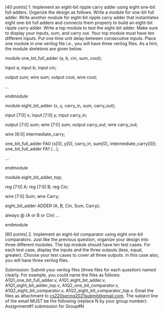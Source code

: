 [40 points] 1. Implement an eight-bit ripple carry adder using eight one-bit full adders. Organize the design as follows.
Write a module for one-bit full adder. Write another module for eight-bit ripple carry adder that instantiates
eight one-bit full adders and connects them properly to build an eight-bit ripple carry adder. Write a top
module to test the eight-bit adder. Make sure to display your inputs, sum, and carry out. Your top module
must have ten different inputs. Put one time unit delay between consecutive inputs. Place one module in one
verilog file i.e., you will have three verilog files. As a hint, the module skeletons are given below.

module one_bit_full_adder (a, b, cin, sum, cout);

   input a;
   input b;
   input cin;

   output sum;
   wire sum;
   output cout;
   wire cout;

   ...

endmodule

module eight_bit_adder (x, y, carry_in, sum, carry_out);

   input [7:0] x;
   input [7:0] y;
   input carry_in;

   output [7:0] sum;
   wire [7:0] sum;
   output carry_out;
   wire carry_out;

   wire [6:0] intermediate_carry;

   one_bit_full_adder FA0 (x[0], y[0], carry_in, sum[0], intermediate_carry[0]);
   one_bit_full_adder FA1 (...);

   ...

endmodule

module eight_bit_adder_top;

   reg [7:0] A;
   reg [7:0] B;
   reg Cin;

   wire [7:0] Sum;
   wire Carry;

   eight_bit_adder ADDER (A, B, Cin, Sum, Carry);

   always @ (A or B or Cin)
   ...

endmodule

[60 points] 2. Implement an eight-bit comparator using eight one-bit comparators. Just like the previous question,
organize your design into three different modules. The top module should have ten test cases. For each test case,
display the inputs and the three outputs (less, equal, greater). Choose your test cases to cover all three outputs.
In this case also, you will have three verilog files.

Submission: Submit your verilog files (three files for each question) named clearly. For example, you could name the
files as follows: A1Q1_one_bit_full_adder.v, A1Q1_eight_bit_adder.v, A1Q1_eight_bit_adder_top.v, A1Q2_one_bit_comparator.v,
A1Q2_eight_bit_comparator.v, A1Q2_eight_bit_comparator_top.v. Email the files as attachment to cs220spring2021submit@gmail.com.
The subject line of the email MUST be the following (replace N by your group number): Assignment#1 submission for Group#N